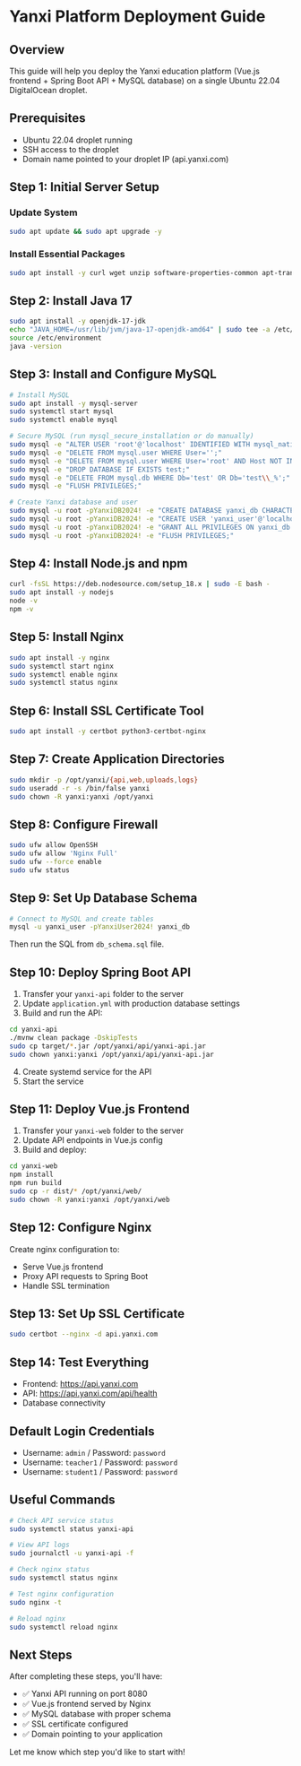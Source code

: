 # Yanxi Platform Deployment Guide

## Overview
This guide will help you deploy the Yanxi education platform (Vue.js frontend + Spring Boot API + MySQL database) on a single Ubuntu 22.04 DigitalOcean droplet.

## Prerequisites
- Ubuntu 22.04 droplet running
- SSH access to the droplet
- Domain name pointed to your droplet IP (api.yanxi.com)

## Step 1: Initial Server Setup

### Update System
```bash
sudo apt update && sudo apt upgrade -y
```

### Install Essential Packages
```bash
sudo apt install -y curl wget unzip software-properties-common apt-transport-https ca-certificates gnupg lsb-release
```

## Step 2: Install Java 17
```bash
sudo apt install -y openjdk-17-jdk
echo "JAVA_HOME=/usr/lib/jvm/java-17-openjdk-amd64" | sudo tee -a /etc/environment
source /etc/environment
java -version
```

## Step 3: Install and Configure MySQL
```bash
# Install MySQL
sudo apt install -y mysql-server
sudo systemctl start mysql
sudo systemctl enable mysql

# Secure MySQL (run mysql_secure_installation or do manually)
sudo mysql -e "ALTER USER 'root'@'localhost' IDENTIFIED WITH mysql_native_password BY 'YanxiDB2024!';"
sudo mysql -e "DELETE FROM mysql.user WHERE User='';"
sudo mysql -e "DELETE FROM mysql.user WHERE User='root' AND Host NOT IN ('localhost', '127.0.0.1', '::1');"
sudo mysql -e "DROP DATABASE IF EXISTS test;"
sudo mysql -e "DELETE FROM mysql.db WHERE Db='test' OR Db='test\\_%';"
sudo mysql -e "FLUSH PRIVILEGES;"

# Create Yanxi database and user
sudo mysql -u root -pYanxiDB2024! -e "CREATE DATABASE yanxi_db CHARACTER SET utf8mb4 COLLATE utf8mb4_unicode_ci;"
sudo mysql -u root -pYanxiDB2024! -e "CREATE USER 'yanxi_user'@'localhost' IDENTIFIED BY 'YanxiUser2024!';"
sudo mysql -u root -pYanxiDB2024! -e "GRANT ALL PRIVILEGES ON yanxi_db.* TO 'yanxi_user'@'localhost';"
sudo mysql -u root -pYanxiDB2024! -e "FLUSH PRIVILEGES;"
```

## Step 4: Install Node.js and npm
```bash
curl -fsSL https://deb.nodesource.com/setup_18.x | sudo -E bash -
sudo apt install -y nodejs
node -v
npm -v
```

## Step 5: Install Nginx
```bash
sudo apt install -y nginx
sudo systemctl start nginx
sudo systemctl enable nginx
sudo systemctl status nginx
```

## Step 6: Install SSL Certificate Tool
```bash
sudo apt install -y certbot python3-certbot-nginx
```

## Step 7: Create Application Directories
```bash
sudo mkdir -p /opt/yanxi/{api,web,uploads,logs}
sudo useradd -r -s /bin/false yanxi
sudo chown -R yanxi:yanxi /opt/yanxi
```

## Step 8: Configure Firewall
```bash
sudo ufw allow OpenSSH
sudo ufw allow 'Nginx Full'
sudo ufw --force enable
sudo ufw status
```

## Step 9: Set Up Database Schema
```bash
# Connect to MySQL and create tables
mysql -u yanxi_user -pYanxiUser2024! yanxi_db
```

Then run the SQL from `db_schema.sql` file.

## Step 10: Deploy Spring Boot API
1. Transfer your `yanxi-api` folder to the server
2. Update `application.yml` with production database settings
3. Build and run the API:
```bash
cd yanxi-api
./mvnw clean package -DskipTests
sudo cp target/*.jar /opt/yanxi/api/yanxi-api.jar
sudo chown yanxi:yanxi /opt/yanxi/api/yanxi-api.jar
```

4. Create systemd service for the API
5. Start the service

## Step 11: Deploy Vue.js Frontend
1. Transfer your `yanxi-web` folder to the server
2. Update API endpoints in Vue.js config
3. Build and deploy:
```bash
cd yanxi-web
npm install
npm run build
sudo cp -r dist/* /opt/yanxi/web/
sudo chown -R yanxi:yanxi /opt/yanxi/web
```

## Step 12: Configure Nginx
Create nginx configuration to:
- Serve Vue.js frontend
- Proxy API requests to Spring Boot
- Handle SSL termination

## Step 13: Set Up SSL Certificate
```bash
sudo certbot --nginx -d api.yanxi.com
```

## Step 14: Test Everything
- Frontend: https://api.yanxi.com
- API: https://api.yanxi.com/api/health
- Database connectivity

## Default Login Credentials
- Username: `admin` / Password: `password`
- Username: `teacher1` / Password: `password`  
- Username: `student1` / Password: `password`

## Useful Commands
```bash
# Check API service status
sudo systemctl status yanxi-api

# View API logs
sudo journalctl -u yanxi-api -f

# Check nginx status
sudo systemctl status nginx

# Test nginx configuration
sudo nginx -t

# Reload nginx
sudo systemctl reload nginx
```

## Next Steps
After completing these steps, you'll have:
- ✅ Yanxi API running on port 8080
- ✅ Vue.js frontend served by Nginx
- ✅ MySQL database with proper schema
- ✅ SSL certificate configured
- ✅ Domain pointing to your application

Let me know which step you'd like to start with! 